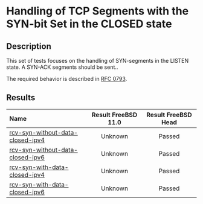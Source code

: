 # Handling of TCP Segments with the SYN-bit Set in the CLOSED state

## Description
This set of tests focuses on the handling of SYN-segments in the LISTEN state.
A SYN-ACK segments should be sent..

The required behavior is described in [RFC 0793](https://tools.ietf.org/html/rfc793#section-3.9).

## Results

| Name                                                                                                                                                                                   | Result FreeBSD 11.0 | Result FreeBSD Head |
|:---------------------------------------------------------------------------------------------------------------------------------------------------------------------------------------|:-------------------:|:-------------------:|
|[rcv-syn-without-data-closed-ipv4](rcv-syn-without-data-closed-ipv4.pkt "Ensure that the reception of a SYN-segment in the CLOSED state does trigger the sending of a SYN-ACK-segment") | Unknown             | Passed              |
|[rcv-syn-without-data-closed-ipv6](rcv-syn-without-data-closed-ipv6.pkt "Ensure that the reception of a SYN-segment in the CLOSED state does trigger the sending of a SYN-ACK-segment") | Unknown             | Passed              |
|[rcv-syn-with-data-closed-ipv4](rcv-syn-with-data-closed-ipv4.pkt "Ensure that the reception of a SYN-segment in the CLOSED state does trigger the sending of a SYN-ACK-segment")       | Unknown             | Passed              |
|[rcv-syn-with-data-closed-ipv6](rcv-syn-with-data-closed-ipv6.pkt "Ensure that the reception of a SYN-segment in the CLOSED state does trigger the sending of a SYN-ACK-segment")       | Unknown             | Passed              |
